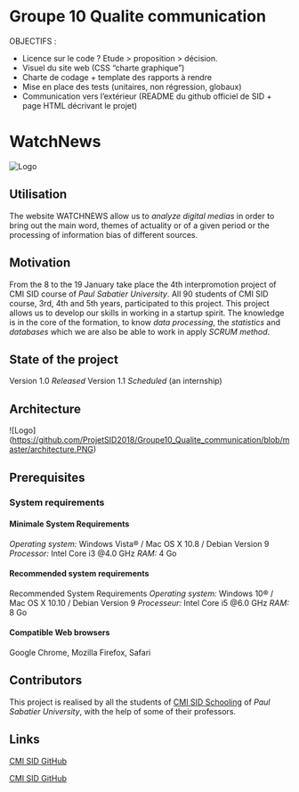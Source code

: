 # Groupe 10 Qualite communication

OBJECTIFS :  
- Licence sur le code ? Etude > proposition > décision.  
- Visuel du site web (CSS “charte graphique”)  
- Charte de codage + template des rapports à rendre  
- Mise en place des tests (unitaires, non régression, globaux)  
- Communication vers l’extérieur (README du github officiel de SID + page HTML décrivant le
projet)  



# WatchNews
![Logo](https://raw.githubusercontent.com/ProjetSID2018/Groupe10_Qualite_communication/master/Logos/Logo3.png)

## Utilisation
The website WATCHNEWS allow us to *analyze digital medias* in order to bring out the main word, themes of actuality or of a given period or the processing of information bias of different sources.

## Motivation 
From the 8 to the 19 January take place the 4th interpromotion project of CMI SID course of *Paul Sabatier University*.
All 90 students of CMI SID course, 3rd, 4th and 5th years, participated to this project.
This project allows us to develop our skills in working in a startup spirit. 
The knowledge is in the core of the formation, to know *data processing*, the *statistics* and *databases* which we are also be able to work in apply *SCRUM method*.

## State of the project
Version 1.0 _Released_
Version 1.1 _Scheduled_ (an internship)

## Architecture

![Logo] (https://github.com/ProjetSID2018/Groupe10_Qualite_communication/blob/master/architecture.PNG)

## Prerequisites

### System requirements

#### Minimale System Requirements
*Operating system:* Windows Vista® / Mac OS X 10.8 / Debian Version 9
*Processor:* Intel Core i3  @4.0 GHz
*RAM:* 4 Go

#### Recommended system requirements
Recommended System Requirements
*Operating system:* Windows 10® / Mac OS X 10.10 / Debian Version 9
*Processeur:* Intel Core i5  @6.0 GHz
*RAM:* 8 Go

#### Compatible Web browsers
Google Chrome, Mozilla Firefox, Safari

## Contributors
This project is realised by all the students of [CMI SID Schooling](http://www.univ-tlse3.fr/masters/master-statistique-et-informatique-decisionnelle-709138.kjsp) of *Paul Sabatier University*, with the help of some of their professors.

## Links
[CMI SID GitHub](https://cmisid.github.io)

[CMI SID GitHub](https://github.com/cmisid)


